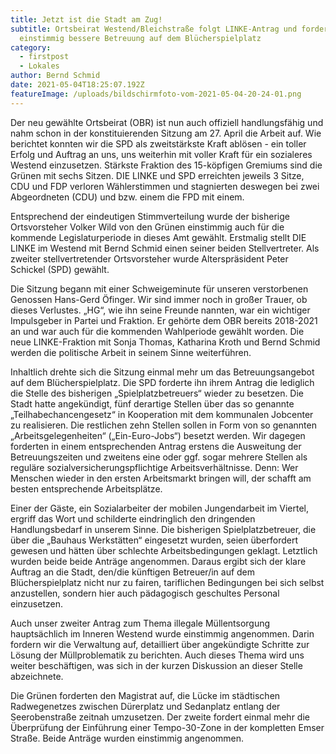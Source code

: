 ```yaml
---
title: Jetzt ist die Stadt am Zug!
subtitle: Ortsbeirat Westend/Bleichstraße folgt LINKE-Antrag und fordert
  einstimmig bessere Betreuung auf dem Blücherspielplatz
category:
  - firstpost
  - Lokales
author: Bernd Schmid
date: 2021-05-04T18:25:07.192Z
featureImage: /uploads/bildschirmfoto-vom-2021-05-04-20-24-01.png
---
```

Der neu gewählte Ortsbeirat (OBR) ist nun auch offiziell handlungsfähig und nahm schon in der konstituierenden Sitzung am 27. April die Arbeit auf. Wie berichtet konnten wir die SPD als zweitstärkste Kraft ablösen - ein toller Erfolg und Auftrag an uns, uns weiterhin mit voller Kraft für ein sozialeres Westend einzusetzen. Stärkste Fraktion des 15-köpfigen Gremiums sind die Grünen mit sechs Sitzen. DIE LINKE und SPD erreichten jeweils 3 Sitze, CDU und FDP verloren Wählerstimmen und stagnierten deswegen bei zwei Abgeordneten (CDU) und bzw. einem die FPD mit einem.

Entsprechend der eindeutigen Stimmverteilung wurde der bisherige Ortsvorsteher Volker Wild von den Grünen einstimmig auch für die kommende Legislaturperiode in dieses Amt gewählt. Erstmalig stellt DIE LINKE im Westend mit Bernd Schmid einen seiner beiden Stellvertreter. Als zweiter stellvertretender Ortsvorsteher wurde Alterspräsident Peter Schickel (SPD) gewählt.

Die Sitzung begann mit einer Schweigeminute für unseren verstorbenen Genossen Hans-Gerd Öfinger. Wir sind immer noch in großer Trauer, ob dieses Verlustes. „HG“, wie ihn seine Freunde nannten, war ein wichtiger Impulsgeber in Partei und Fraktion. Er gehörte dem OBR bereits 2018-2021 an und war auch für die kommenden Wahlperiode gewählt worden. Die neue LINKE-Fraktion mit Sonja Thomas, Katharina Kroth und Bernd Schmid werden die politische Arbeit in seinem Sinne weiterführen.

Inhaltlich drehte sich die Sitzung einmal mehr um das Betreuungsangebot auf dem Blücherspielplatz. Die SPD forderte ihn ihrem Antrag die lediglich die Stelle des bisherigen „Spielplatzbetreuers“ wieder zu besetzen. Die Stadt hatte angekündigt, fünf derartige Stellen über das so genannte „Teilhabechancengesetz“ in Kooperation mit dem kommunalen Jobcenter zu realisieren. Die restlichen zehn Stellen sollen in Form von so genannten „Arbeitsgelegenheiten“ („Ein-Euro-Jobs“) besetzt werden. Wir dagegen forderten in einem entsprechenden Antrag erstens die Ausweitung der Betreuungszeiten und zweitens eine oder ggf. sogar mehrere Stellen als reguläre sozialversicherungspflichtige Arbeitsverhältnisse. Denn: Wer Menschen wieder in den ersten Arbeitsmarkt bringen will, der schafft am besten entsprechende Arbeitsplätze.

Einer der Gäste, ein Sozialarbeiter der mobilen Jungendarbeit im Viertel, ergriff das Wort und schilderte eindringlich den dringenden Handlungsbedarf in unserem Sinne. Die bisherigen Spielplatzbetreuer, die über die „Bauhaus Werkstätten“ eingesetzt wurden, seien überfordert gewesen und hätten über schlechte Arbeitsbedingungen geklagt. Letztlich wurden beide beide Anträge angenommen. Daraus ergibt sich der klare Auftrag an die Stadt, den/die künftigen Betreuer/in auf dem Blücherspielplatz nicht nur zu fairen, tariflichen Bedingungen bei sich selbst anzustellen, sondern hier auch pädagogisch geschultes Personal einzusetzen.

Auch unser zweiter Antrag zum Thema illegale Müllentsorgung hauptsächlich im Inneren Westend wurde einstimmig angenommen. Darin fordern wir die Verwaltung auf, detailliert über angekündigte Schritte zur Lösung der Müllproblematik zu berichten. Auch dieses Thema wird uns weiter beschäftigen, was sich in der kurzen Diskussion an dieser Stelle abzeichnete.

Die Grünen forderten den Magistrat auf, die Lücke im städtischen Radwegenetzes zwischen Dürerplatz und Sedanplatz entlang der Seerobenstraße zeitnah umzusetzen. Der zweite fordert einmal mehr die Überprüfung der Einführung einer Tempo-30-Zone in der kompletten Emser Straße. Beide Anträge wurden einstimmig angenommen.